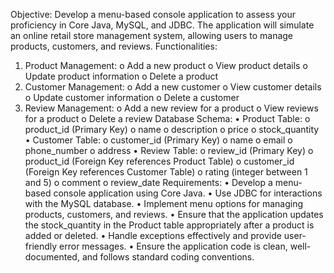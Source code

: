 Objective: 
Develop a menu-based console application to assess your proficiency in Core Java, MySQL, and JDBC. The application will simulate an online retail store management system, allowing users to manage products, customers, and reviews.
Functionalities:
1.	Product Management:
o	Add a new product
o	View product details
o	Update product information
o	Delete a product
2.	Customer Management:
o	Add a new customer
o	View customer details
o	Update customer information
o	Delete a customer
3.	Review Management:
o	Add a new review for a product
o	View reviews for a product
o	Delete a review
Database Schema:
•	Product Table:
o	product_id (Primary Key)
o	name
o	description
o	price
o	stock_quantity
•	Customer Table:
o	customer_id (Primary Key)
o	name
o	email
o	phone_number
o	address
•	Review Table:
o	review_id (Primary Key)
o	product_id (Foreign Key references Product Table)
o	customer_id (Foreign Key references Customer Table)
o	rating (integer between 1 and 5)
o	comment
o	review_date
Requirements:
•	Develop a menu-based console application using Core Java.
•	Use JDBC for interactions with the MySQL database.
•	Implement menu options for managing products, customers, and reviews.
•	Ensure that the application updates the stock_quantity in the Product table appropriately after a product is added or deleted.
•	Handle exceptions effectively and provide user-friendly error messages.
•	Ensure the application code is clean, well-documented, and follows standard coding conventions.
